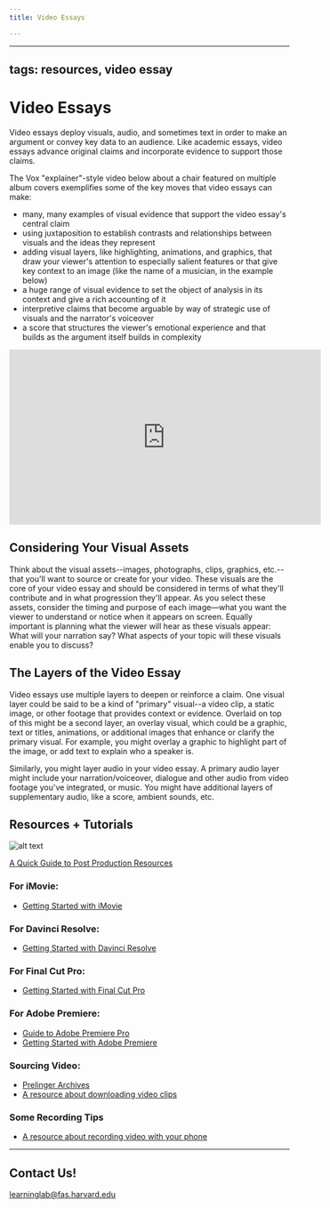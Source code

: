 ```yaml
---
title: Video Essays

---
```


---
tags: resources, video essay
---
# Video Essays

Video essays deploy visuals, audio, and sometimes text in order to make an argument or convey key data to an audience. Like academic essays, video essays advance original claims and incorporate evidence to support those claims.

The Vox "explainer"-style video below about a chair featured on multiple album covers exemplifies some of the key moves that video essays can make:
* many, many examples of visual evidence that support the video essay's central claim
* using juxtaposition to establish contrasts and relationships between visuals and the ideas they represent
* adding visual layers, like highlighting, animations, and graphics, that draw your viewer's attention to especially salient features or that give key context to an image (like the name of a musician, in the example below)
* a huge range of visual evidence to set the object of analysis in its context and give a rich accounting of it
* interpretive claims that become arguable by way of strategic use of visuals and the narrator's voiceover
* a score that structures the viewer's emotional experience and that builds as the argument itself builds in complexity

<iframe width="560" height="315" src="https://www.youtube.com/embed/_V10kWLh71U" title="YouTube video player" frameborder="0" allow="accelerometer; autoplay; clipboard-write; encrypted-media; gyroscope; picture-in-picture" allowfullscreen></iframe>

## Considering Your Visual Assets

Think about the visual assets--images, photographs, clips, graphics, etc.--that you'll want to source or create for your video. These visuals are the core of your video essay and should be considered in terms of what they'll contribute and in what progression they'll appear. As you select these assets, consider the timing and purpose of each image—what you want the viewer to understand or notice when it appears on screen. Equally important is planning what the viewer will hear as these visuals appear: What will your narration say? What aspects of your topic will these visuals enable you to discuss?

## The Layers of the Video Essay

Video essays use multiple layers to deepen or reinforce a claim. One visual layer could be said to be a kind of "primary" visual--a video clip, a static image, or other footage that provides context or evidence. Overlaid on top of this might be a second layer, an overlay visual, which could be a graphic, text or titles, animations, or additional images that enhance or clarify the primary visual. For example, you might overlay a graphic to highlight part of the image, or add text to explain who a speaker is.

Similarly, you might layer audio in your video essay. A primary audio layer might include your narration/voiceover, dialogue and other audio from video footage you've integrated, or music. You might have additional layers of supplementary audio, like a score, ambient sounds, etc.

## Resources + Tutorials

![alt text](https://files.slack.com/files-pri/T0HTW3H0V-F04ACF3CCMB/screen_shot_2022-11-10_at_3.30.59_pm.png?pub_secret=76286820a1)

[A Quick Guide to Post Production Resources](https://resources.learninglab.xyz/simple/projects/HDS-FilmFest/post-production)

### For iMovie:
* [Getting Started with iMovie](https://support.apple.com/en-us/HT212059)
### For Davinci Resolve:
* [Getting Started with Davinci Resolve](https://resources.learninglab.xyz/simple/people/casey-c/Resolve-getStarted)

### For Final Cut Pro:
* [Getting Started with Final Cut Pro](https://resources.learninglab.xyz/simple/people/casey-c/FCPX-getStarted)

### For Adobe Premiere:

* [Guide to Adobe Premiere Pro](/s2Pph8GJSZSvUv5ENuXqiQ)
* [Getting Started with Adobe Premiere](https://resources.learninglab.xyz/simple/people/casey-c/Premiere-getStarted)

### Sourcing Video:

* [Prelinger Archives](https://archive.org/details/prelinger)
* [A resource about downloading video clips](http://resources.learninglab.xyz/simple/projects/SOCIOL1142/Found-and-archival-footage)

### Some Recording Tips
* [A resource about recording video with your phone](https://hackmd.io/xD2-fRD1RbigxRQPRUc8PQ?view)

---
## Contact Us!
learninglab@fas.harvard.edu